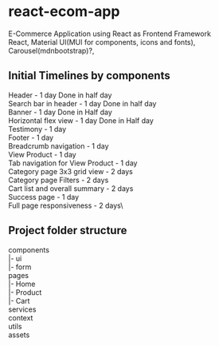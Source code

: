 # react-ecom-app
E-Commerce Application using React as Frontend Framework\
React, Material UI(MUI for components, icons and fonts), Carousel(mdnbootstrap)?, 

## Initial Timelines by components
Header - 1 day Done in half day\
Search bar in header - 1 day Done in half day\
Banner - 1 day Done in Half day\
Horizontal flex view - 1 day Done in Half day\
Testimony - 1 day\
Footer - 1 day\
Breadcrumb navigation - 1 day\
View Product - 1 day\
Tab navigation for View Product - 1 day\
Category page 3x3 grid view - 2 days\
Category page Filters - 2 days\
Cart list and overall summary - 2 days\
Success page - 1 day\
Full page responsiveness - 2 days\

## Project folder structure
components\
|- ui\
|- form\
pages\
|- Home\
|- Product\
|- Cart\
services\
context\
utils\
assets
